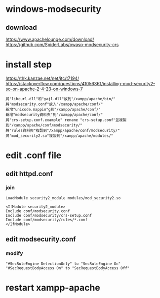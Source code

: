 # windows-modsecurity
## download
https://www.apachelounge.com/download/
https://github.com/SpiderLabs/owasp-modsecurity-crs
# install step
https://thk.kanzae.net/net/itc/t7194/
https://stackoverflow.com/questions/41056361/installing-mod-security2-so-on-apache-2-4-23-on-windows-7
```
將"libcurl.dll"和"yajl.dll"放到"/xampp/apache/bin/"
將"modsecurity.conf"放入"/xampp/apache/conf/"
新增"unicode.mappin"g到"/xampp/apache/conf/"
新增"modsecurity資料夾"到"/xampp/apache/conf/"
將"crs-setup.conf.example" rename "crs-setup.conf"並複製到"/xampp/apache/conf/modsecurity/"
將"rules資料夾"複製到"/xampp/apache/conf/modsecurity/"
將"mod_security2.so"複製到"/xampp/apache/modules/"
```
# edit .conf file
## edit httpd.conf
### join
```
LoadModule security2_module modules/mod_security2.so

<IfModule security2_module>
Include conf/modsecurity.conf
Include conf/modsecurity/crs-setup.conf
Include conf/modsecurity/rules/*.conf
</IfModule>
```
## edit modsecurity.conf
### modify
```
"#SecRuleEngine DetectionOnly" to "SecRuleEngine On"
"#SecRequestBodyAccess On" to "SecRequestBodyAccess Off"
```
# restart xampp-apache
